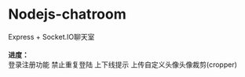 # Nodejs-chatroom
Express + Socket.IO聊天室<br><br>
<b>进度：</b><br>
登录注册功能 禁止重复登陆 上下线提示 上传自定义头像头像裁剪(cropper)<br><br>

